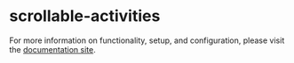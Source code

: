 # scrollable-activities

For more information on functionality, setup, and configuration, please visit the [documentation site](https://flex-project-template-docs-2618-dev.twil.io/Feature%20Library/overview).

